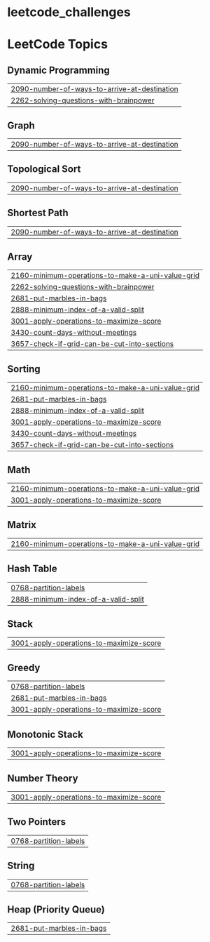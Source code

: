 # leetcode_challenges
<!---LeetCode Topics Start-->
# LeetCode Topics
## Dynamic Programming
|  |
| ------- |
| [2090-number-of-ways-to-arrive-at-destination](https://github.com/sridinesh04/leetcode_challenges/tree/master/2090-number-of-ways-to-arrive-at-destination) |
| [2262-solving-questions-with-brainpower](https://github.com/sridinesh04/leetcode_challenges/tree/master/2262-solving-questions-with-brainpower) |
## Graph
|  |
| ------- |
| [2090-number-of-ways-to-arrive-at-destination](https://github.com/sridinesh04/leetcode_challenges/tree/master/2090-number-of-ways-to-arrive-at-destination) |
## Topological Sort
|  |
| ------- |
| [2090-number-of-ways-to-arrive-at-destination](https://github.com/sridinesh04/leetcode_challenges/tree/master/2090-number-of-ways-to-arrive-at-destination) |
## Shortest Path
|  |
| ------- |
| [2090-number-of-ways-to-arrive-at-destination](https://github.com/sridinesh04/leetcode_challenges/tree/master/2090-number-of-ways-to-arrive-at-destination) |
## Array
|  |
| ------- |
| [2160-minimum-operations-to-make-a-uni-value-grid](https://github.com/sridinesh04/leetcode_challenges/tree/master/2160-minimum-operations-to-make-a-uni-value-grid) |
| [2262-solving-questions-with-brainpower](https://github.com/sridinesh04/leetcode_challenges/tree/master/2262-solving-questions-with-brainpower) |
| [2681-put-marbles-in-bags](https://github.com/sridinesh04/leetcode_challenges/tree/master/2681-put-marbles-in-bags) |
| [2888-minimum-index-of-a-valid-split](https://github.com/sridinesh04/leetcode_challenges/tree/master/2888-minimum-index-of-a-valid-split) |
| [3001-apply-operations-to-maximize-score](https://github.com/sridinesh04/leetcode_challenges/tree/master/3001-apply-operations-to-maximize-score) |
| [3430-count-days-without-meetings](https://github.com/sridinesh04/leetcode_challenges/tree/master/3430-count-days-without-meetings) |
| [3657-check-if-grid-can-be-cut-into-sections](https://github.com/sridinesh04/leetcode_challenges/tree/master/3657-check-if-grid-can-be-cut-into-sections) |
## Sorting
|  |
| ------- |
| [2160-minimum-operations-to-make-a-uni-value-grid](https://github.com/sridinesh04/leetcode_challenges/tree/master/2160-minimum-operations-to-make-a-uni-value-grid) |
| [2681-put-marbles-in-bags](https://github.com/sridinesh04/leetcode_challenges/tree/master/2681-put-marbles-in-bags) |
| [2888-minimum-index-of-a-valid-split](https://github.com/sridinesh04/leetcode_challenges/tree/master/2888-minimum-index-of-a-valid-split) |
| [3001-apply-operations-to-maximize-score](https://github.com/sridinesh04/leetcode_challenges/tree/master/3001-apply-operations-to-maximize-score) |
| [3430-count-days-without-meetings](https://github.com/sridinesh04/leetcode_challenges/tree/master/3430-count-days-without-meetings) |
| [3657-check-if-grid-can-be-cut-into-sections](https://github.com/sridinesh04/leetcode_challenges/tree/master/3657-check-if-grid-can-be-cut-into-sections) |
## Math
|  |
| ------- |
| [2160-minimum-operations-to-make-a-uni-value-grid](https://github.com/sridinesh04/leetcode_challenges/tree/master/2160-minimum-operations-to-make-a-uni-value-grid) |
| [3001-apply-operations-to-maximize-score](https://github.com/sridinesh04/leetcode_challenges/tree/master/3001-apply-operations-to-maximize-score) |
## Matrix
|  |
| ------- |
| [2160-minimum-operations-to-make-a-uni-value-grid](https://github.com/sridinesh04/leetcode_challenges/tree/master/2160-minimum-operations-to-make-a-uni-value-grid) |
## Hash Table
|  |
| ------- |
| [0768-partition-labels](https://github.com/sridinesh04/leetcode_challenges/tree/master/0768-partition-labels) |
| [2888-minimum-index-of-a-valid-split](https://github.com/sridinesh04/leetcode_challenges/tree/master/2888-minimum-index-of-a-valid-split) |
## Stack
|  |
| ------- |
| [3001-apply-operations-to-maximize-score](https://github.com/sridinesh04/leetcode_challenges/tree/master/3001-apply-operations-to-maximize-score) |
## Greedy
|  |
| ------- |
| [0768-partition-labels](https://github.com/sridinesh04/leetcode_challenges/tree/master/0768-partition-labels) |
| [2681-put-marbles-in-bags](https://github.com/sridinesh04/leetcode_challenges/tree/master/2681-put-marbles-in-bags) |
| [3001-apply-operations-to-maximize-score](https://github.com/sridinesh04/leetcode_challenges/tree/master/3001-apply-operations-to-maximize-score) |
## Monotonic Stack
|  |
| ------- |
| [3001-apply-operations-to-maximize-score](https://github.com/sridinesh04/leetcode_challenges/tree/master/3001-apply-operations-to-maximize-score) |
## Number Theory
|  |
| ------- |
| [3001-apply-operations-to-maximize-score](https://github.com/sridinesh04/leetcode_challenges/tree/master/3001-apply-operations-to-maximize-score) |
## Two Pointers
|  |
| ------- |
| [0768-partition-labels](https://github.com/sridinesh04/leetcode_challenges/tree/master/0768-partition-labels) |
## String
|  |
| ------- |
| [0768-partition-labels](https://github.com/sridinesh04/leetcode_challenges/tree/master/0768-partition-labels) |
## Heap (Priority Queue)
|  |
| ------- |
| [2681-put-marbles-in-bags](https://github.com/sridinesh04/leetcode_challenges/tree/master/2681-put-marbles-in-bags) |
<!---LeetCode Topics End-->